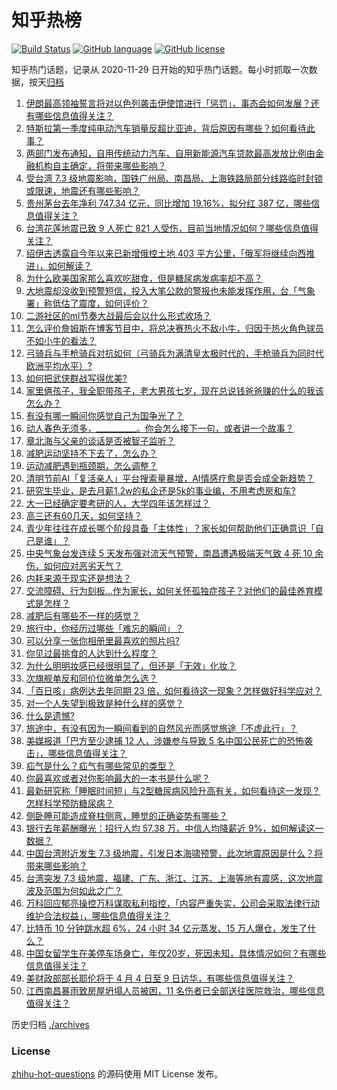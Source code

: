 # 知乎热榜
[![Build Status](https://github.com/ToWeLong/zhihu-hot-questions/workflows/CI/badge.svg)](https://github.com/ToWeLong/zhihu-hot-questions/actions)
[![GitHub language](https://img.shields.io/badge/language-golang-orange.svg)](https://golang.org/)
[![GitHub license](https://img.shields.io/github/license/ToWeLong/zhihu-hot-questions)](https://github.com/ToWeLong/zhihu-hot-questions/blob/main/LICENSE)

知乎热门话题，记录从 2020-11-29 日开始的知乎热门话题。每小时抓取一次数据，按天[归档](./archives)

<!-- BEGIN -->

1. [伊朗最高领袖誓言将对以色列袭击伊使馆进行「惩罚」，事态会如何发展？还有哪些信息值得关注？](https://www.zhihu.com/question/651434260)
1. [特斯拉第一季度纯电动汽车销量反超比亚迪，背后原因有哪些？如何看待此事？](https://www.zhihu.com/question/651450548)
1. [两部门发布通知，自用传统动力汽车、自用新能源汽车贷款最高发放比例由金融机构自主确定，将带来哪些影响？](https://www.zhihu.com/question/651492597)
1. [受台湾 7.3 级地震影响，国铁广州局、南昌局、上海铁路局部分线路临时封锁或限速，地震还有哪些影响？](https://www.zhihu.com/question/651439061)
1. [贵州茅台去年净利 747.34 亿元，同比增加 19.16%，拟分红 387 亿，哪些信息值得关注？](https://www.zhihu.com/question/651453496)
1. [台湾花莲地震已致 9 人死亡 821 人受伤，目前当地情况如何？哪些信息值得关注？](https://www.zhihu.com/question/651479772)
1. [绍伊古透露自今年以来已新增俄控土地 403 平方公里，「俄军将继续向西推进」，如何解读？](https://www.zhihu.com/question/651452897)
1. [为什么欧美国家那么喜欢吃甜食，但是糖尿病发病率却不高？](https://www.zhihu.com/question/418929439)
1. [大地震却没收到预警短信，投入大笔公款的警报也未能发挥作用，台「气象署」称低估了震度，如何评价？](https://www.zhihu.com/question/651489943)
1. [二游社区的ml节奏大战最后会以什么形式收场？](https://www.zhihu.com/question/651465662)
1. [怎么评价詹姆斯在博客节目中，将总决赛热火不敌小牛，归因于热火角色球员不如小牛的看法？](https://www.zhihu.com/question/651484369)
1. [弓骑兵与手枪骑兵对抗如何（弓骑兵为满清皇太极时代的，手枪骑兵为同时代欧洲平均水平）?](https://www.zhihu.com/question/433696241)
1. [如何把武侠群战写得优美?](https://www.zhihu.com/question/651411400)
1. [家里俩孩子，我全职带孩子，老大男孩七岁，现在总说钱爸爸赚的什么的我该怎么办？](https://www.zhihu.com/question/645595657)
1. [有没有哪一瞬间你感觉自己为国争光了？](https://www.zhihu.com/question/267948622)
1. [动人春色无须多，__________。你会怎么接下一句，或者讲一个故事？](https://www.zhihu.com/question/651219466)
1. [章北海与父亲的谈话是否被智子监听？](https://www.zhihu.com/question/629713016)
1. [减肥运动坚持不下去了，怎么办？](https://www.zhihu.com/question/651290218)
1. [运动减肥遇到瓶颈期，怎么调整？](https://www.zhihu.com/question/651456061)
1. [清明节前AI「复活亲人」平台搜索量暴增，AI情感疗愈是否会成全新趋势？](https://www.zhihu.com/question/651457769)
1. [研究生毕业，是去月薪1.2w的私企还是5k的事业编，不用考虑房和车?](https://www.zhihu.com/question/651092762)
1. [大一已经确定要考研的人，大学四年该怎样过？](https://www.zhihu.com/question/265939871)
1. [高三还有60几天，如何坚持？](https://www.zhihu.com/question/651029579)
1. [青少年往往在成长哪个阶段具备「主体性」？家长如何帮助他们正确意识「自己是谁」？](https://www.zhihu.com/question/650514243)
1. [中央气象台发连续 5 天发布强对流天气预警，南昌遭遇极端天气致 4 死 10 余伤，如何应对恶劣天气？](https://www.zhihu.com/question/651468960)
1. [内耗来源于现实还是想法？](https://www.zhihu.com/question/650661914)
1. [交流障碍、行为刻板…作为家长，如何关怀孤独症孩子？对他们的最佳养育模式是怎样？](https://www.zhihu.com/question/650678129)
1. [减肥后有哪些不一样的感觉？](https://www.zhihu.com/question/650786520)
1. [旅行中，你经历过哪些「难忘的瞬间」？](https://www.zhihu.com/question/649629607)
1. [可以分享一张你相册里最喜欢的照片吗?](https://www.zhihu.com/question/627563938)
1. [你见过最挑食的人达到什么程度？](https://www.zhihu.com/question/308566445)
1. [为什么明明妆感已经很明显了，但还是「无效」化妆？](https://www.zhihu.com/question/650293542)
1. [次旗舰单反和同价位微单怎么选？](https://www.zhihu.com/question/650320689)
1. [「百日咳」病例达去年同期 23 倍，如何看待这一现象？怎样做好科学应对？](https://www.zhihu.com/question/651340946)
1. [对一个人失望到极致是种什么样的感觉？](https://www.zhihu.com/question/24378150)
1. [什么是遗憾?](https://www.zhihu.com/question/23346504)
1. [旅途中，有没有因为一瞬间看到的自然风光而感觉旅途「不虚此行」？](https://www.zhihu.com/question/648018424)
1. [美媒报道「巴方至少逮捕 12 人，涉嫌参与导致 5 名中国公民死亡的恐怖袭击」，哪些信息值得关注？](https://www.zhihu.com/question/651405414)
1. [疝气是什么？疝气有哪些常见的类型？](https://www.zhihu.com/question/651293277)
1. [你最喜欢或者对你影响最大的一本书是什么呢？](https://www.zhihu.com/question/650469640)
1. [最新研究称「睡眠时间短」与2型糖尿病风险升高有关，如何看待这一发现？怎样科学预防糖尿病？](https://www.zhihu.com/question/650679630)
1. [侧卧睡可能造成脊柱侧弯，睡觉的正确姿势有哪些？](https://www.zhihu.com/question/651293222)
1. [银行去年薪酬曝光：招行人均 57.38 万，中信人均降薪近 9%，如何解读这一数据？](https://www.zhihu.com/question/651350842)
1. [中国台湾附近发生 7.3 级地震，引发日本海啸预警，此次地震原因是什么？将带来哪些影响？](https://www.zhihu.com/question/651436097)
1. [台湾突发 7.3 级地震，福建、广东、浙江、江苏、上海等地有震感，这次地震波及范围为何如此之广？](https://www.zhihu.com/question/651439951)
1. [万科回应郁亮操控万科谋取私利指控，「内容严重失实，公司会采取法律行动维护合法权益」，哪些信息值得关注？](https://www.zhihu.com/question/651293377)
1. [比特币 10 分钟跳水超 6%，24 小时 34 亿元蒸发、15 万人爆仓，发生了什么？](https://www.zhihu.com/question/651436700)
1. [中国女留学生在美停车场身亡，年仅20岁，死因未知，具体情况如何？有哪些信息值得关注？](https://www.zhihu.com/question/651345241)
1. [美财政部部长耶伦将于 4 月 4 日至 9 日访华，有哪些信息值得关注？](https://www.zhihu.com/question/651435755)
1. [江西南昌暴雨致房屋坍塌人员被困，11 名伤者已全部送往医院救治，哪些信息值得关注？](https://www.zhihu.com/question/651358529)

<!-- END -->

历史归档 [./archives](./archives)


### License
[zhihu-hot-questions](https://github.com/towelong/zhihu-hot-questions) 的源码使用 MIT License 发布。
